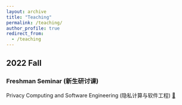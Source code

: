 ```yaml
---
layout: archive
title: "Teaching"
permalink: /teaching/
author_profile: true
redirect_from:
  - /teaching
---
```



## 2022 Fall

### Freshman Seminar (新生研讨课)
Privacy Computing and Software Engineering (隐私计算与软件工程) [:scroll:](http://ignorer001.github.io/files/Freshman_Seminar_Courseeshman.pdf)